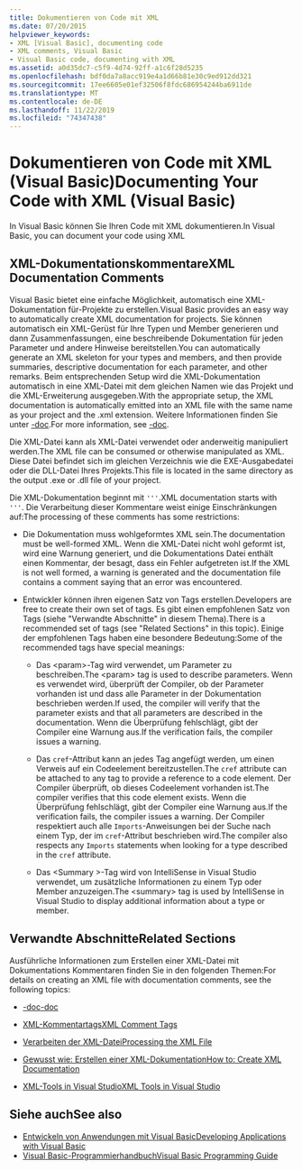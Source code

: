 ```yaml
---
title: Dokumentieren von Code mit XML
ms.date: 07/20/2015
helpviewer_keywords:
- XML [Visual Basic], documenting code
- XML comments, Visual Basic
- Visual Basic code, documenting with XML
ms.assetid: a0d35dc7-c5f9-4d74-92ff-a1c6f28d5235
ms.openlocfilehash: bdf0da7a8acc919e4a1d66b81e30c9ed912dd321
ms.sourcegitcommit: 17ee6605e01ef32506f8fdc686954244ba6911de
ms.translationtype: MT
ms.contentlocale: de-DE
ms.lasthandoff: 11/22/2019
ms.locfileid: "74347438"
---
```

# <a name="documenting-your-code-with-xml-visual-basic"></a><span data-ttu-id="40d09-102">Dokumentieren von Code mit XML (Visual Basic)</span><span class="sxs-lookup"><span data-stu-id="40d09-102">Documenting Your Code with XML (Visual Basic)</span></span>

<span data-ttu-id="40d09-103">In Visual Basic können Sie Ihren Code mit XML dokumentieren.</span><span class="sxs-lookup"><span data-stu-id="40d09-103">In Visual Basic, you can document your code using XML</span></span>

## <a name="xml-documentation-comments"></a><span data-ttu-id="40d09-104">XML-Dokumentationskommentare</span><span class="sxs-lookup"><span data-stu-id="40d09-104">XML Documentation Comments</span></span>

<span data-ttu-id="40d09-105">Visual Basic bietet eine einfache Möglichkeit, automatisch eine XML-Dokumentation für-Projekte zu erstellen.</span><span class="sxs-lookup"><span data-stu-id="40d09-105">Visual Basic provides an easy way to automatically create XML documentation for projects.</span></span> <span data-ttu-id="40d09-106">Sie können automatisch ein XML-Gerüst für Ihre Typen und Member generieren und dann Zusammenfassungen, eine beschreibende Dokumentation für jeden Parameter und andere Hinweise bereitstellen.</span><span class="sxs-lookup"><span data-stu-id="40d09-106">You can automatically generate an XML skeleton for your types and members, and then provide summaries, descriptive documentation for each parameter, and other remarks.</span></span> <span data-ttu-id="40d09-107">Beim entsprechenden Setup wird die XML-Dokumentation automatisch in eine XML-Datei mit dem gleichen Namen wie das Projekt und die XML-Erweiterung ausgegeben.</span><span class="sxs-lookup"><span data-stu-id="40d09-107">With the appropriate setup, the XML documentation is automatically emitted into an XML file with the same name as your project and the .xml extension.</span></span> <span data-ttu-id="40d09-108">Weitere Informationen finden Sie unter [-doc](../../../visual-basic/reference/command-line-compiler/doc.md).</span><span class="sxs-lookup"><span data-stu-id="40d09-108">For more information, see [-doc](../../../visual-basic/reference/command-line-compiler/doc.md).</span></span>

<span data-ttu-id="40d09-109">Die XML-Datei kann als XML-Datei verwendet oder anderweitig manipuliert werden.</span><span class="sxs-lookup"><span data-stu-id="40d09-109">The XML file can be consumed or otherwise manipulated as XML.</span></span> <span data-ttu-id="40d09-110">Diese Datei befindet sich im gleichen Verzeichnis wie die EXE-Ausgabedatei oder die DLL-Datei Ihres Projekts.</span><span class="sxs-lookup"><span data-stu-id="40d09-110">This file is located in the same directory as the output .exe or .dll file of your project.</span></span>

<span data-ttu-id="40d09-111">Die XML-Dokumentation beginnt mit `'''`.</span><span class="sxs-lookup"><span data-stu-id="40d09-111">XML documentation starts with `'''`.</span></span> <span data-ttu-id="40d09-112">Die Verarbeitung dieser Kommentare weist einige Einschränkungen auf:</span><span class="sxs-lookup"><span data-stu-id="40d09-112">The processing of these comments has some restrictions:</span></span>

- <span data-ttu-id="40d09-113">Die Dokumentation muss wohlgeformtes XML sein.</span><span class="sxs-lookup"><span data-stu-id="40d09-113">The documentation must be well-formed XML.</span></span> <span data-ttu-id="40d09-114">Wenn die XML-Datei nicht wohl geformt ist, wird eine Warnung generiert, und die Dokumentations Datei enthält einen Kommentar, der besagt, dass ein Fehler aufgetreten ist.</span><span class="sxs-lookup"><span data-stu-id="40d09-114">If the XML is not well formed, a warning is generated and the documentation file contains a comment saying that an error was encountered.</span></span>

- <span data-ttu-id="40d09-115">Entwickler können ihren eigenen Satz von Tags erstellen.</span><span class="sxs-lookup"><span data-stu-id="40d09-115">Developers are free to create their own set of tags.</span></span> <span data-ttu-id="40d09-116">Es gibt einen empfohlenen Satz von Tags (siehe "Verwandte Abschnitte" in diesem Thema).</span><span class="sxs-lookup"><span data-stu-id="40d09-116">There is a recommended set of tags (see "Related Sections" in this topic).</span></span> <span data-ttu-id="40d09-117">Einige der empfohlenen Tags haben eine besondere Bedeutung:</span><span class="sxs-lookup"><span data-stu-id="40d09-117">Some of the recommended tags have special meanings:</span></span>

  - <span data-ttu-id="40d09-118">Das \<param>-Tag wird verwendet, um Parameter zu beschreiben.</span><span class="sxs-lookup"><span data-stu-id="40d09-118">The \<param> tag is used to describe parameters.</span></span> <span data-ttu-id="40d09-119">Wenn es verwendet wird, überprüft der Compiler, ob der Parameter vorhanden ist und dass alle Parameter in der Dokumentation beschrieben werden.</span><span class="sxs-lookup"><span data-stu-id="40d09-119">If used, the compiler will verify that the parameter exists and that all parameters are described in the documentation.</span></span> <span data-ttu-id="40d09-120">Wenn die Überprüfung fehlschlägt, gibt der Compiler eine Warnung aus.</span><span class="sxs-lookup"><span data-stu-id="40d09-120">If the verification fails, the compiler issues a warning.</span></span>

  - <span data-ttu-id="40d09-121">Das `cref`-Attribut kann an jedes Tag angefügt werden, um einen Verweis auf ein Codeelement bereitzustellen.</span><span class="sxs-lookup"><span data-stu-id="40d09-121">The `cref` attribute can be attached to any tag to provide a reference to a code element.</span></span> <span data-ttu-id="40d09-122">Der Compiler überprüft, ob dieses Codeelement vorhanden ist.</span><span class="sxs-lookup"><span data-stu-id="40d09-122">The compiler verifies that this code element exists.</span></span> <span data-ttu-id="40d09-123">Wenn die Überprüfung fehlschlägt, gibt der Compiler eine Warnung aus.</span><span class="sxs-lookup"><span data-stu-id="40d09-123">If the verification fails, the compiler issues a warning.</span></span> <span data-ttu-id="40d09-124">Der Compiler respektiert auch alle `Imports`-Anweisungen bei der Suche nach einem Typ, der im `cref`-Attribut beschrieben wird.</span><span class="sxs-lookup"><span data-stu-id="40d09-124">The compiler also respects any `Imports` statements when looking for a type described in the `cref` attribute.</span></span>

  - <span data-ttu-id="40d09-125">Das \<Summary >-Tag wird von IntelliSense in Visual Studio verwendet, um zusätzliche Informationen zu einem Typ oder Member anzuzeigen.</span><span class="sxs-lookup"><span data-stu-id="40d09-125">The \<summary> tag is used by IntelliSense in Visual Studio to display additional information about a type or member.</span></span>

## <a name="related-sections"></a><span data-ttu-id="40d09-126">Verwandte Abschnitte</span><span class="sxs-lookup"><span data-stu-id="40d09-126">Related Sections</span></span>

<span data-ttu-id="40d09-127">Ausführliche Informationen zum Erstellen einer XML-Datei mit Dokumentations Kommentaren finden Sie in den folgenden Themen:</span><span class="sxs-lookup"><span data-stu-id="40d09-127">For details on creating an XML file with documentation comments, see the following topics:</span></span>

- [<span data-ttu-id="40d09-128">-doc</span><span class="sxs-lookup"><span data-stu-id="40d09-128">-doc</span></span>](../../../visual-basic/reference/command-line-compiler/doc.md)

- [<span data-ttu-id="40d09-129">XML-Kommentartags</span><span class="sxs-lookup"><span data-stu-id="40d09-129">XML Comment Tags</span></span>](../../../visual-basic/language-reference/xmldoc/index.md)

- [<span data-ttu-id="40d09-130">Verarbeiten der XML-Datei</span><span class="sxs-lookup"><span data-stu-id="40d09-130">Processing the XML File</span></span>](../../../visual-basic/programming-guide/program-structure/processing-the-xml-file.md)

- [<span data-ttu-id="40d09-131">Gewusst wie: Erstellen einer XML-Dokumentation</span><span class="sxs-lookup"><span data-stu-id="40d09-131">How to: Create XML Documentation</span></span>](../../../visual-basic/programming-guide/program-structure/how-to-create-xml-documentation.md)

- [<span data-ttu-id="40d09-132">XML-Tools in Visual Studio</span><span class="sxs-lookup"><span data-stu-id="40d09-132">XML Tools in Visual Studio</span></span>](/visualstudio/xml-tools/xml-tools-in-visual-studio)

## <a name="see-also"></a><span data-ttu-id="40d09-133">Siehe auch</span><span class="sxs-lookup"><span data-stu-id="40d09-133">See also</span></span>

- [<span data-ttu-id="40d09-134">Entwickeln von Anwendungen mit Visual Basic</span><span class="sxs-lookup"><span data-stu-id="40d09-134">Developing Applications with Visual Basic</span></span>](../../../visual-basic/developing-apps/index.md)
- [<span data-ttu-id="40d09-135">Visual Basic-Programmierhandbuch</span><span class="sxs-lookup"><span data-stu-id="40d09-135">Visual Basic Programming Guide</span></span>](../../../visual-basic/programming-guide/index.md)
